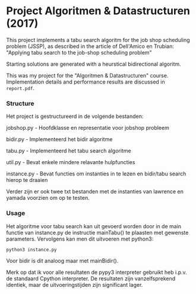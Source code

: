# Project Algoritmen & Datastructuren (2017)

This project implements a tabu search algoritm for the
job shop scheduling problem (JSSP), as described in the
article of Dell'Amico en Trubian: 
"Applying tabu search to the job-shop scheduling problem"

Starting solutions are generated with a heurstical bidirectional
algoritm.

This was my project for the "Algoritmen & Datastructuren" 
course. Implementation details and performance results
are discussed in ``report.pdf``.

### Structure

Het project is gestructureerd in de volgende bestanden:

jobshop.py  - Hoofdklasse en representatie voor jobshop 
              probleem

bidir.py    - Implementeerd het bidir algoritme

tabu.py     - Implementeerd het tabu search algoritme

util.py     - Bevat enkele mindere relavante hulpfuncties

instance.py - Bevat functies om instanties in te lezen en 
              bidir/tabu search hierop te draaien

Verder zijn er ook twee txt bestanden met de instanties van
lawrence en yamada voorzien om op te testen.

### Usage

Het algoritme voor tabu search kan uit gevoerd worden door
in de main functie van instance.py de instructie mainTabu()
te plaasten met gewenste parameters.
Vervolgens kan men dit uitvoeren met python3:

	python3 instance.py

Voor bidir is dit analoog maar met mainBidir().

Merk op dat ik voor alle resultaten de pypy3 interpreter
gebruikt heb i.p.v. de standaard Cpython interpreter.
De resultaten zijn vanzelfsprekend identiek, maar de 
uitvoeringstijden zijn significant lager.
